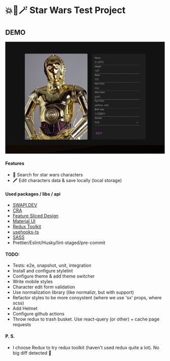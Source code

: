 # 💥🤖🪄 Star Wars Test Project 

## DEMO
![C3-PO demo](/public/screenshots/demo-c3po.png?raw=true "C3-PO")

#### Features
* 🔎 Search for star wars characters
* 🖍 Edit characters data & save locally (local storage)


#### Used packages / libs / api
* [SWAPI.DEV](https://swapi.dev/)
* [CRA](https://github.com/facebook/create-react-app)
* [Feature Sliced Design](https://feature-sliced.design/ru/docs/)
* [Material UI](https://mui.com/material-ui/getting-started/overview/)
* [Redux Toolkit](https://redux-toolkit.js.org/)
* [usehooks-ts](https://usehooks-ts.com/)
* [SASS](https://sass-lang.com/)
* Prettier/Eslint/Husky/lint-staged/pre-commit

#### TODO:
* Tests: e2e, snapshot, unit, integration
* Install and configure stylelint
* Configure theme & add theme switcher
* Write mobile styles
* Character edit form validation
* Use normalization library (like normalizr, but with support)
* Refactor styles to be more consystent (where we use 'sx' props, where scss)
* Add Helmet
* Configure github actions
* Throw redux to trash busket. Use react-query (or other) + cache page requests

#### P. S.
* I choose Redux to try redux toolkit (haven't used redux quite a lot). No big diff detected 🙂